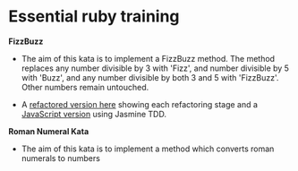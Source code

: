 Essential ruby training
======================

**FizzBuzz**
- The aim of this kata is to implement a FizzBuzz method. The method replaces any number divisible by 3 with 'Fizz', and number divisible by 5 with 'Buzz', and any number divisible by both 3 and 5 with 'FizzBuzz'. Other numbers remain untouched.

- A [refactored version here] showing each refactoring stage and a [JavaScript version] using Jasmine TDD. 


**Roman Numeral Kata**
- The aim of this kata is to implement a method which converts roman numerals to numbers

[refactored version here]: https://github.com/ab-thomas/Fizzbuzz_Kata
[JavaScript version]: https://github.com/ab-thomas/Fizzbuzz_js
